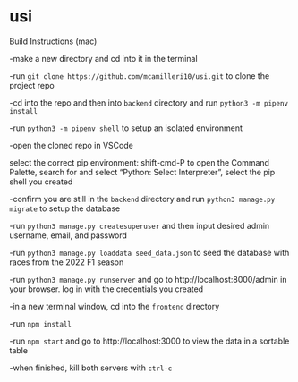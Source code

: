 # usi

Build Instructions (mac)

-make a new directory and cd into it in the terminal

-run `git clone https://github.com/mcamilleri10/usi.git` to clone the project repo

-cd into the repo and then into `backend` directory and run `python3 -m pipenv install`

-run `python3 -m pipenv shell` to setup an isolated environment

-open the cloned repo in VSCode

select the correct pip environment: shift-cmd-P to open the Command Palette, search for and select “Python: Select Interpreter”, select the pip shell you created

-confirm you are still in the `backend` directory and run `python3 manage.py migrate` to setup the database

-run `python3 manage.py createsuperuser` and then input desired admin username, email, and password

-run `python3 manage.py loaddata seed_data.json` to seed the database with races from the 2022 F1 season

-run `python3 manage.py runserver` and go to http://localhost:8000/admin in your browser. log in with the credentials you created

-in a new terminal window, cd into the `frontend` directory

-run `npm install`

-run `npm start` and go to http://localhost:3000 to view the data in a sortable table

-when finished, kill both servers with `ctrl-c`

